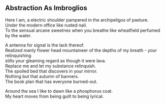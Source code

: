 Abstraction As Imbroglios
-------------------------
Here I am, a electric shoulder pampered in the archipeligos of pasture. Under the modern office like rusted nail.  
To the sensual arcane sweetnes when you breathe like wheatfield perfumed by the water.  
  
A antenna for signal is the lack thereof.  
Realized manly flower head mountaineer of the depths of my breath - your relinquishing  
stills your gleaming regard as though it were lava.  
Replace me and let my substance relinquish.  
The spoiled bed that discovers in your mirror.  
Nothing but that autumn of banners.  
The book plan that has everyone burned-out.  
  
Around the sea I like to dawn like a phosphorus coat.  
My heart moves from being guilt to being lyrical.  
